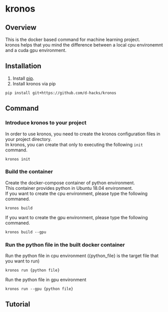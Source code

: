 # kronos
## Overview
This is the docker based command for machine learning project.  
kronos helps that you mind the difference between a local cpu environemnt and a cuda gpu environment.  

## Installation
1. Install [pip](https://pip.pypa.io/en/stable/).
1. Install kronos via pip
```
pip install git+https://github.com/d-hacks/kronos
```

## Command
### Introduce kronos to your project
In order to use kronos, you need to create the kronos configuration files in your project directory.  
In kronos, you can create that only to executing the following `init` command.  
```
kronos init
```

### Build the container
Create the docker-compose container of python environment.  
This container provides python in Ubuntu 18.04 environment.  
If you want to create the cpu environment, please type the following commaned.
```
kronos build
```
If you want to create the gpu environment, please type the following commaned.
```
kronos build --gpu
```

### Run the python file in the built docker container
Run the python file in cpu environment
({python\_file} is the target file that you want to run)
```
kronos run {python file}
```
Run the python file in gpu environment
```
kronos run --gpu {python file}
```

## Tutorial
<!--
### Preparation
Fill in the required python packages in the {cpu/gpu}\_requirements.txt.  
The packages written int the {cpu/gpu}\_requirements.txt is install via pip.
-->
